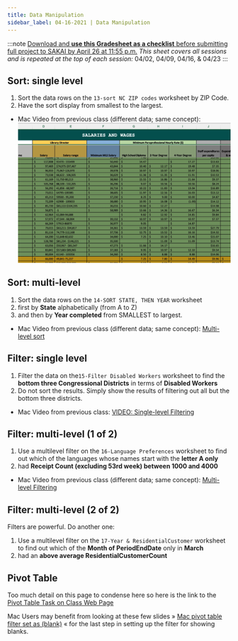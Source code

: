 ```yaml
---
title: Data Manipulation
sidebar_label: 04-16-2021 | Data Manipulation
---
```


:::note 
[Download and **use this Gradesheet as a checklist** before submitting full project to SAKAI by April 26 at 11:55 p.m.](https://sakai.unc.edu/access/content/group/c133eae3-71e7-47b0-be54-567e2a25f167/materials/04/task04.gradesheet.xlsx) *This sheet covers all sessions and is repeated at the top of each session:* 04/02, 04/09, 04/16, & 04/23
:::

## Sort: single level

1. Sort the data rows on the ```13-sort NC ZIP codes``` worksheet by ZIP Code.
2. Have the sort display from smallest to the largest.

* Mac Video from previous class (different data; same concept):
[![Single-level sort](/img/sort-video.png)](https://ils.unc.edu/courses/2019_spring/inls161_001/videos/spreadsheet-drafts/4.22-single-level-sort.mp4)


## Sort: multi-level

1. Sort the data rows on the ```14-SORT STATE, THEN YEAR``` worksheet
2. first by **State** alphabetically (from A to Z)
3. and then by **Year completed** from SMALLEST to largest.

* Mac Video from previous class (different data; same concept):
[Multi-level sort](https://ils.unc.edu/courses/2019_spring/inls161_001/videos/spreadsheet-drafts/4.23-multi-level-sort.mp4)

## Filter: single level

1. Filter the data on the```15-Filter Disabled Workers``` worksheet to find the **bottom three Congressional Districts** in terms of **Disabled Workers**
2. Do not sort the results. Simply show the results of filtering out all but the bottom three districts.

* Mac Video from previous class:
[VIDEO: Single-level Filtering](https://ils.unc.edu/courses/2019_spring/inls161_001/videos/spreadsheet-drafts/4.24-single-level-filter.mp4)


## Filter: multi-level (1 of 2)

1. Use a multilevel filter on the ```16-Language Preferences``` worksheet to find out which of the languages whose names start with the **letter A only**
2. had **Receipt Count (excluding 53rd week) between 1000 and 4000**

* Mac Video from previous class (different data; same concept):
[Multi-level Filtering](https://ils.unc.edu/courses/2019_spring/inls161_001/videos/spreadsheet-drafts/4.25-26-muti-level-filter.mp4)

## Filter: multi-level (2 of 2)

Filters are powerful. Do another one:

1. Use a multilevel filter on the ```17-Year & ResidentialCustomer``` worksheet to find out which of the **Month of PeriodEndDate** only in **March**
2. had an **above average ResidentialCustomerCount**

## Pivot Table

Too much detail on this page to condense here so here is the link to the [Pivot Table Task on Class Web Page](https://ils.unc.edu/courses/2021_spring/inls161_001/13b.03.pivot-tables.html)

Mac Users may benefit from looking at these few slides &raquo; [Mac pivot table filter set as (blank)](https://docs.google.com/presentation/d/1ggg8vElrRyAE5l3aroX0-GyPxaZa4AbUOmmpP684b5Q/edit?usp=sharing) &laquo; for the last step in setting up the filter for showing blanks.

